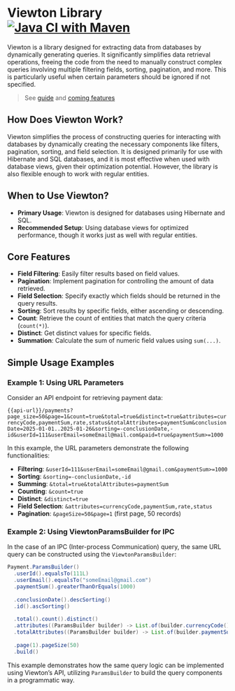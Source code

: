 # Viewton Library [![Java CI with Maven](https://github.com/AndrewVolostnykh/viewton/actions/workflows/maven.yml/badge.svg?branch=main)](https://github.com/AndrewVolostnykh/viewton/actions/workflows/maven.yml)

Viewton is a library designed for extracting data from databases by dynamically generating queries. It significantly simplifies data retrieval operations, freeing the code from the need to manually construct complex queries involving multiple filtering fields, sorting, pagination, and more. This is particularly useful when certain parameters should be ignored if not specified.

> See [guide](docs/GUIDE.md) and [coming features](docs/COMING_SOON.md)

## How Does Viewton Work?

Viewton simplifies the process of constructing queries for interacting with databases by dynamically creating the necessary components like filters, pagination, sorting, and field selection. It is designed primarily for use with Hibernate and SQL databases, and it is most effective when used with database views, given their optimization potential. However, the library is also flexible enough to work with regular entities.

## When to Use Viewton?

- **Primary Usage**: Viewton is designed for databases using Hibernate and SQL.
- **Recommended Setup**: Using database views for optimized performance, though it works just as well with regular entities.

## Core Features

- **Field Filtering**: Easily filter results based on field values.
- **Pagination**: Implement pagination for controlling the amount of data retrieved.
- **Field Selection**: Specify exactly which fields should be returned in the query results.
- **Sorting**: Sort results by specific fields, either ascending or descending.
- **Count**: Retrieve the count of entities that match the query criteria (`count(*)`).
- **Distinct**: Get distinct values for specific fields.
- **Summation**: Calculate the sum of numeric field values using `sum(...)`.

## Simple Usage Examples

### Example 1: Using URL Parameters

Consider an API endpoint for retrieving payment data:

`{{api-url}}/payments?page_size=50&page=1&count=true&total=true&distinct=true&attributes=currencyCode,paymentSum,rate,status&totalAttributes=paymentSum&conclusionDate=2025-01-01..2025-01-26&sorting=-conclusionDate,-id&userId=111&userEmail=someEmail@mail.com&paid=true&paymentSum>=1000`

In this example, the URL parameters demonstrate the following functionalities:
- **Filtering**: `&userId=111&userEmail=someEmail@gmail.com&paymentSum>=1000`
- **Sorting**: `&sorting=-conclusionDate,-id`
- **Summing**: `&total=true&totalAttributes=paymentSum`
- **Counting**: `&count=true`
- **Distinct**: `&distinct=true`
- **Field Selection**: `&attributes=currencyCode,paymentSum,rate,status`
- **Pagination**: `&pageSize=50&page=1` (first page, 50 records)

### Example 2: Using ViewtonParamsBuilder for IPC

In the case of an IPC (Inter-process Communication) query, the same URL query can be constructed using the `ViewtonParamsBuilder`:

```java
Payment.ParamsBuilder()
  .userId().equalsTo(111L)
  .userEmail().equalsTo("someEmail@gmail.com")
  .paymentSum().greaterThanOrEquals(1000)
  
  .conclusionDate().descSorting()
  .id().ascSorting()
  
  .total().count().distinct()
  .attributes((ParamsBuilder builder) -> List.of(builder.currencyCode(), builder.paymentSum(), builder.rate(), builder.status()))
  .totalAttributes((ParamsBuilder builder) -> List.of(builder.paymentSum))
  
  .page(1).pageSize(50)
  .build()
```

This example demonstrates how the same query logic can be implemented using Viewton’s API, utilizing `ParamsBuilder` to build the query components in a programmatic way.
